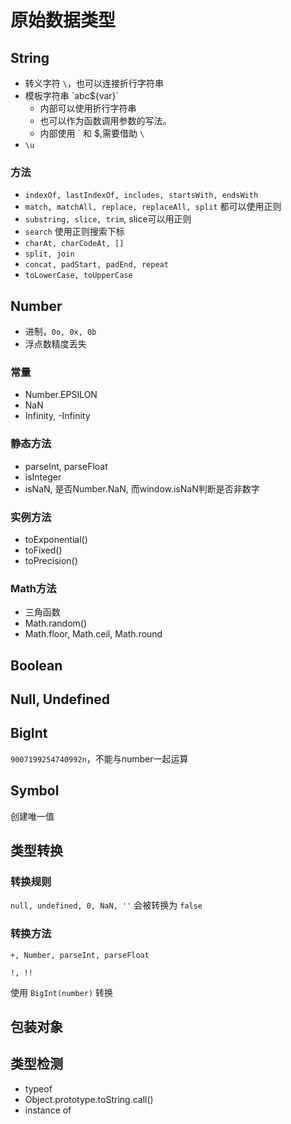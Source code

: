# 原始数据类型

## String

* 转义字符 `\`，也可以连接折行字符串
* 模板字符串 \`abc${var}\`
  * 内部可以使用折行字符串
  * 也可以作为函数调用参数的写法。
  * 内部使用 \` 和 $,需要借助 `\`
* `\u`

### 方法

* `indexOf, lastIndexOf, includes, startsWith, endsWith`
* `match, matchAll, replace, replaceAll, split` 都可以使用正则
* `substring, slice, trim`, slice可以用正则
* `search` 使用正则搜索下标
* `charAt, charCodeAt, []`
* `split, join`
* `concat, padStart, padEnd, repeat`
* `toLowerCase, toUpperCase`

## Number

* 进制，`0o, 0x, 0b`
* 浮点数精度丢失

### 常量

* Number.EPSILON
* NaN
* Infinity, -Infinity

### 静态方法

* parseInt, parseFloat
* isInteger
* isNaN, 是否Number.NaN, 而window.isNaN判断是否非数字

### 实例方法

* toExponential()
* toFixed()
* toPrecision()

### Math方法

* 三角函数
* Math.random()
* Math.floor, Math.ceil, Math.round

## Boolean

## Null, Undefined

## BigInt

`9007199254740992n`，不能与number一起运算

## Symbol

创建唯一值

## 类型转换

### 转换规则

`null, undefined, 0, NaN, ''` 会被转换为 `false`

### 转换方法

`+, Number, parseInt, parseFloat`

`!, !!`

使用 `BigInt(number)` 转换

## 包装对象

## 类型检测

* typeof
* Object.prototype.toString.call()
* instance of
